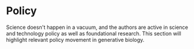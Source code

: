 # Policy

Science doesn't happen in a vacuum, and the authors are active in science and technology policy as well as foundational research. This section will highlight relevant policy movement in generative biology.
